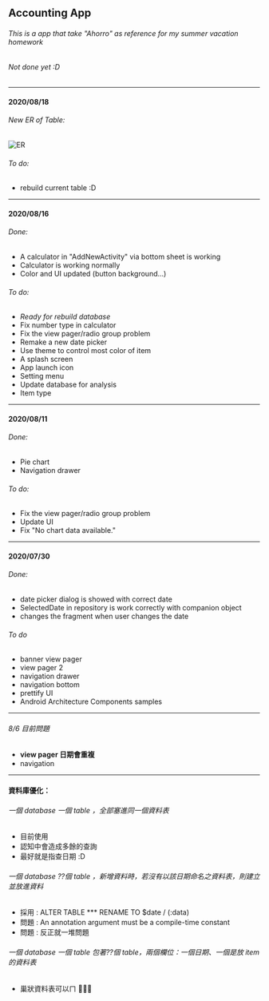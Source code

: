 ## Accounting App
###### This is a app that take "Ahorro" as reference for my summer vacation homework 
###### Not done yet :D
-------
#### 2020/08/18
###### New ER of Table:
![ER](https://cdn.discordapp.com/attachments/744849098926063667/745182833617928232/unknown.png)
###### To do: 
- rebuild current table :D 

-------
#### 2020/08/16
###### Done:
- A calculator in "AddNewActivity" via bottom sheet is working
- Calculator is working normally
- Color and UI updated (button background...)
###### To do:
- *Ready for rebuild database*
- Fix number type in calculator 
- Fix the view pager/radio group problem
- Remake a new date picker
- Use theme to control most color of item
- A splash screen
- App launch icon
- Setting menu
- Update database for analysis
- Item type
-------
#### 2020/08/11
###### Done:
- Pie chart
- Navigation drawer
###### To do:
- Fix the view pager/radio group problem
- Update UI
- Fix "No chart data available."
-------
#### 2020/07/30
###### Done:
- date picker dialog is showed with correct date
- SelectedDate in repository is work correctly with companion object
- changes the fragment when user changes the date
###### To do
- banner view pager
- view pager 2
- navigation drawer
- navigation bottom
- prettify UI
- Android Architecture Components samples
-------
###### 8/6 目前問題 
- **view pager 日期會重複**
- navigation 
------
#### 資料庫優化：
###### 一個 database 一個 table ，全部塞進同一個資料表
- 目前使用
- 認知中會造成多餘的查詢
- 最好就是指查日期 :D
###### 一個 database ??個 table ，新增資料時，若沒有以該日期命名之資料表，則建立並放進資料
- 採用 : ALTER TABLE *** RENAME TO $date / (:data)
- 問題 : An annotation argument must be a compile-time constant
- 問題 : 反正就一堆問題
###### 一個 database 一個 table 包著??個 table，兩個欄位：一個日期、一個是放 item 的資料表
- 巢狀資料表可以ㄇ 🤔🤔🤔
